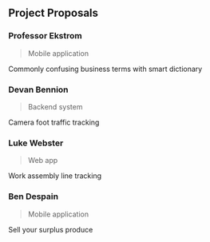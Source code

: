 ## Project Proposals
### Professor Ekstrom
> Mobile application  

Commonly confusing business terms with smart dictionary  

### Devan Bennion
> Backend system

Camera foot traffic tracking

### Luke Webster
> Web app

Work assembly line tracking

### Ben Despain
> Mobile application

Sell your surplus produce
